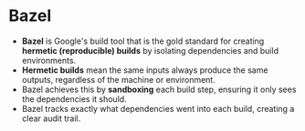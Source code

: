 # Bazel

- **Bazel** is Google's build tool that is the gold standard for creating **hermetic (reproducible) builds** by isolating dependencies and build environments.
- **Hermetic builds** mean the same inputs always produce the same outputs, regardless of the machine or environment.
- Bazel achieves this by **sandboxing** each build step, ensuring it only sees the dependencies it should.
- Bazel tracks exactly what dependencies went into each build, creating a clear audit trail.
